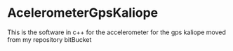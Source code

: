 # AcelerometerGpsKaliope
This is the software in c++ for the accelerometer for the gps kaliope moved from my repository bitBucket

